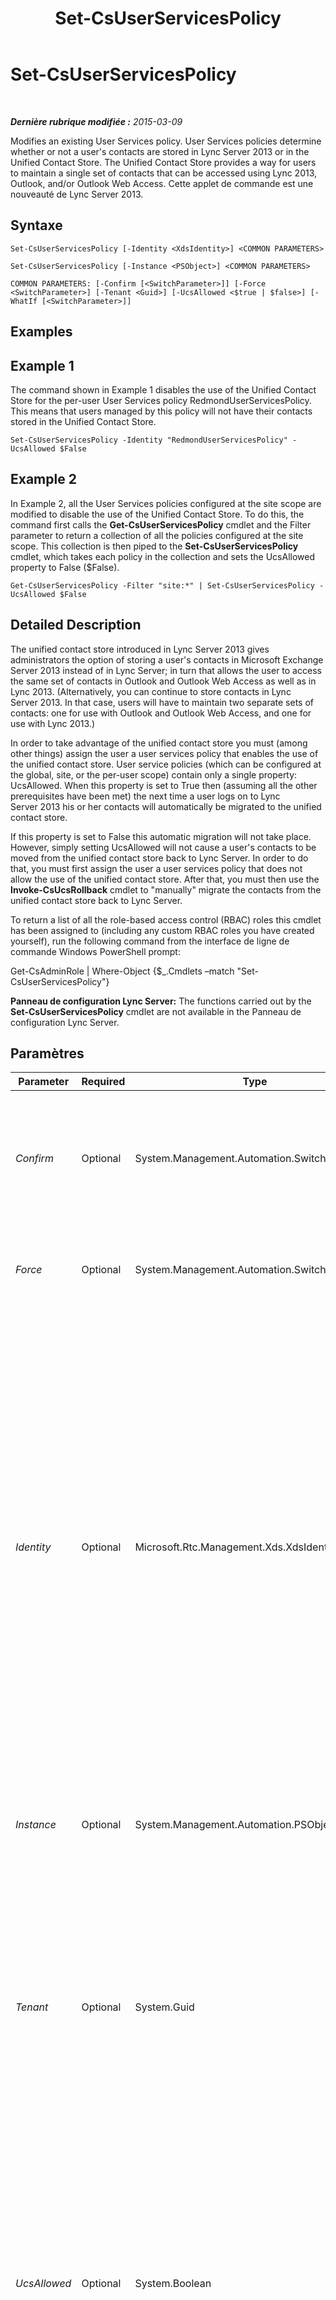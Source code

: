 ﻿---
title: Set-CsUserServicesPolicy
TOCTitle: Set-CsUserServicesPolicy
ms:assetid: fbe18ddf-5094-4d8b-ad27-75b73173b8c4
ms:mtpsurl: https://technet.microsoft.com/fr-fr/library/JJ205414(v=OCS.15)
ms:contentKeyID: 49299446
ms.date: 05/20/2016
mtps_version: v=OCS.15
ms.translationtype: HT
---

# Set-CsUserServicesPolicy

 

_**Dernière rubrique modifiée :** 2015-03-09_

Modifies an existing User Services policy. User Services policies determine whether or not a user's contacts are stored in Lync Server 2013 or in the Unified Contact Store. The Unified Contact Store provides a way for users to maintain a single set of contacts that can be accessed using Lync 2013, Outlook, and/or Outlook Web Access. Cette applet de commande est une nouveauté de Lync Server 2013.

## Syntaxe

    Set-CsUserServicesPolicy [-Identity <XdsIdentity>] <COMMON PARAMETERS>

    Set-CsUserServicesPolicy [-Instance <PSObject>] <COMMON PARAMETERS>

    COMMON PARAMETERS: [-Confirm [<SwitchParameter>]] [-Force <SwitchParameter>] [-Tenant <Guid>] [-UcsAllowed <$true | $false>] [-WhatIf [<SwitchParameter>]]

## Examples

## Example 1

The command shown in Example 1 disables the use of the Unified Contact Store for the per-user User Services policy RedmondUserServicesPolicy. This means that users managed by this policy will not have their contacts stored in the Unified Contact Store.

    Set-CsUserServicesPolicy -Identity "RedmondUserServicesPolicy" -UcsAllowed $False

## Example 2

In Example 2, all the User Services policies configured at the site scope are modified to disable the use of the Unified Contact Store. To do this, the command first calls the **Get-CsUserServicesPolicy** cmdlet and the Filter parameter to return a collection of all the policies configured at the site scope. This collection is then piped to the **Set-CsUserServicesPolicy** cmdlet, which takes each policy in the collection and sets the UcsAllowed property to False ($False).

    Get-CsUserServicesPolicy -Filter "site:*" | Set-CsUserServicesPolicy -UcsAllowed $False

## Detailed Description

The unified contact store introduced in Lync Server 2013 gives administrators the option of storing a user's contacts in Microsoft Exchange Server 2013 instead of in Lync Server; in turn that allows the user to access the same set of contacts in Outlook and Outlook Web Access as well as in Lync 2013. (Alternatively, you can continue to store contacts in Lync Server 2013. In that case, users will have to maintain two separate sets of contacts: one for use with Outlook and Outlook Web Access, and one for use with Lync 2013.)

In order to take advantage of the unified contact store you must (among other things) assign the user a user services policy that enables the use of the unified contact store. User service policies (which can be configured at the global, site, or the per-user scope) contain only a single property: UcsAllowed. When this property is set to True then (assuming all the other prerequisites have been met) the next time a user logs on to Lync Server 2013 his or her contacts will automatically be migrated to the unified contact store.

If this property is set to False this automatic migration will not take place. However, simply setting UcsAllowed will not cause a user's contacts to be moved from the unified contact store back to Lync Server. In order to do that, you must first assign the user a user services policy that does not allow the use of the unified contact store. After that, you must then use the **Invoke-CsUcsRollback** cmdlet to "manually" migrate the contacts from the unified contact store back to Lync Server.

To return a list of all the role-based access control (RBAC) roles this cmdlet has been assigned to (including any custom RBAC roles you have created yourself), run the following command from the interface de ligne de commande Windows PowerShell prompt:

Get-CsAdminRole | Where-Object {$\_.Cmdlets –match "Set-CsUserServicesPolicy"}

**Panneau de configuration Lync Server:** The functions carried out by the **Set-CsUserServicesPolicy** cmdlet are not available in the Panneau de configuration Lync Server.

## Paramètres


<table>
<colgroup>
<col style="width: 25%" />
<col style="width: 25%" />
<col style="width: 25%" />
<col style="width: 25%" />
</colgroup>
<thead>
<tr class="header">
<th>Parameter</th>
<th>Required</th>
<th>Type</th>
<th>Description</th>
</tr>
</thead>
<tbody>
<tr class="odd">
<td><p><em>Confirm</em></p></td>
<td><p>Optional</p></td>
<td><p>System.Management.Automation.SwitchParameter</p></td>
<td><p>Prompts you for confirmation before executing the command. Suppresses the display of any non-fatal error message that might arise when running the command.</p></td>
</tr>
<tr class="even">
<td><p><em>Force</em></p></td>
<td><p>Optional</p></td>
<td><p>System.Management.Automation.SwitchParameter</p></td>
<td><p>Suppresses the display of any non-fatal error message that might arise when running the command.</p></td>
</tr>
<tr class="odd">
<td><p><em>Identity</em></p></td>
<td><p>Optional</p></td>
<td><p>Microsoft.Rtc.Management.Xds.XdsIdentity</p></td>
<td><p>Unique identifier for the policy to be modified. To modify the global policy, use this syntax:</p>
<p>-Identity &quot;global&quot;</p>
<p>To modify a policy configured at the site scope, use syntax similar to this:</p>
<p>-Identity &quot;site:Redmond&quot;</p>
<p>To modify a policy configured at the service scope, use syntax similar to this:</p>
<p>-Identity &quot;UserServer:atl-cs-001.litwareinc.com&quot;</p>
<p>Note that the UserServer service is the only service that can host a user services policy.</p>
<p>If this parameter is not included then the <strong>Set-CsUserServicesPolicy</strong> cmdlet will automatically modify the global policy.</p></td>
</tr>
<tr class="even">
<td><p><em>Instance</em></p></td>
<td><p>Optional</p></td>
<td><p>System.Management.Automation.PSObject</p></td>
<td><p>Allows you to pass a reference to an object to the cmdlet rather than set individual parameter values.</p></td>
</tr>
<tr class="odd">
<td><p><em>Tenant</em></p></td>
<td><p>Optional</p></td>
<td><p>System.Guid</p></td>
<td><p>Globally unique identifier (GUID) of the Skype Entreprise Online tenant account for which the user services policy being modified. For example:</p>
<p>–Tenant &quot;38aad667-af54-4397-aaa7-e94c79ec2308&quot;</p>
<p>You can return the tenant ID for each of your tenants by running this command:</p>
<p>Get-CsTenant | Select-Object DisplayName, TenantID</p></td>
</tr>
<tr class="even">
<td><p><em>UcsAllowed</em></p></td>
<td><p>Optional</p></td>
<td><p>System.Boolean</p></td>
<td><p>When set to True (the default value) users affected by the policy will automatically be migrated to the unified contact store (assuming that they have an account on Microsoft Exchange Server 2013 and that they log on using Lync 2013). When set to False, users can be removed from the unified contact store, but only if they are &quot;manually&quot; removed by the <strong>Invoke-CsUcsRollback</strong> cmdlet.</p></td>
</tr>
<tr class="odd">
<td><p><em>WhatIf</em></p></td>
<td><p>Optional</p></td>
<td><p>System.Management.Automation.SwitchParameter</p></td>
<td><p>Describes what would happen if you executed the command without actually executing the command.</p></td>
</tr>
</tbody>
</table>


## Input Types

The **Set-CsUserServicesPolicy** cmdlet accepts pipelined instances of the Microsoft.Rtc.Management.WritableConfig.Policy.UserServices.UserServicesPolicy object.

## Return Types

None. Instead, the **Set-CsUserServicesPolicy** cmdlet modifies existing instances of the Microsoft.Rtc.Management.WritableConfig.Policy.UserServices.UserServicesPolicy object.

## Voir aussi

#### Autres ressources

[Get-CsUserServicesPolicy](get-csuserservicespolicy.md)  
[Grant-CsUserServicesPolicy](grant-csuserservicespolicy.md)  
[New-CsUserServicesPolicy](new-csuserservicespolicy.md)  
[Remove-CsUserServicesPolicy](remove-csuserservicespolicy.md)


